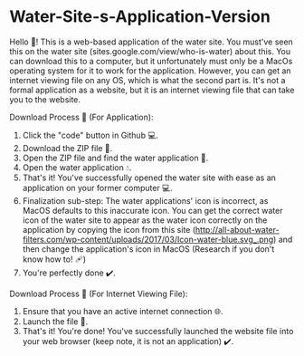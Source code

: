 # Water-Site-s-Application-Version
Hello 👋! This is a web-based application of the water site. You must've seen this on the water site (sites.google.com/view/who-is-water) about this. You can download this to a computer, but it unfortunately must only be a MacOs operating system for it to work for the application. However, you can get an internet viewing file on any OS, which is what the second part is. It's not a formal application as a website, but it is an internet viewing file that can take you to the website.

Download Process 🔽 (For Application):

1. Click the "code" button in Github 💻.
2. Download the ZIP file 📁.
3. Open the ZIP file and find the water application 📁.
4. Open the water application 💧.
5. That's it! You've successfully opened the water site with ease as an application on your former computer 💻.
6. Finalization sub-step: The water applications' icon is incorrect, as MacOS defaults to this inaccurate icon. You can get the correct water icon of the water site to appear as the water icon correctly on the application by copying the icon from this site (http://all-about-water-filters.com/wp-content/uploads/2017/03/Icon-water-blue.svg_.png) and then change the application's icon in MacOS (Research if you don't know how to! 🩹)
7. You're perfectly done ✔️.

Download Process 🔽 (For Internet Viewing File):

1. Ensure that you have an active internet connection 🌐.
2. Launch the file 📁.
3. That's it! You're done! You've successfully launched the website file into your web browser (keep note, it is not an application) ✔️.
